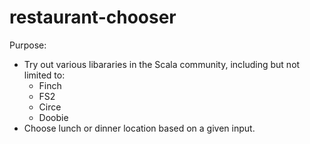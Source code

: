 # restaurant-chooser
Purpose:
* Try out various libararies in the Scala community, including but not limited to:
  * Finch
  * FS2
  * Circe
  * Doobie
* Choose lunch or dinner location based on a given input.
